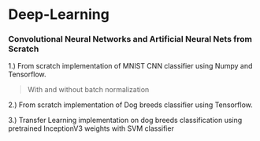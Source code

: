 # Deep-Learning
### Convolutional Neural Networks and Artificial Neural Nets from Scratch


1.) From scratch implementation of MNIST CNN classifier using Numpy and Tensorflow.
  > With and without batch normalization
  
2.) From scratch implementation of Dog breeds classifier using Tensorflow.

3.) Transfer Learning implementation on dog breeds classification using pretrained InceptionV3 weights with SVM classifier

